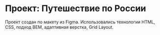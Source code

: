 # Проект: Путешествие по России

Проект создан по макету из Figma. Использовались технологии HTML, CSS, подход BEM, адаптивная верстка, Grid Layout.


